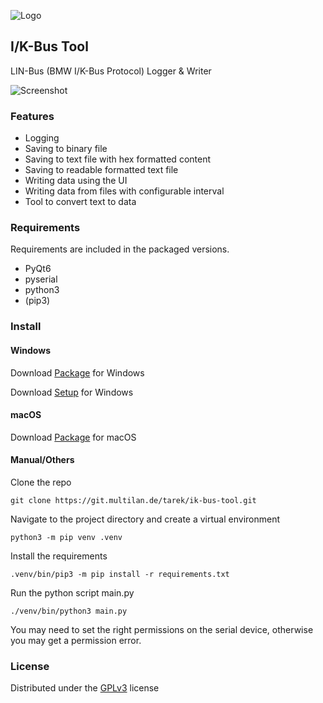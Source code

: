 ![Logo](https://pub.files.multilan.de/ik-bus-tool/logo.png)

## I/K-Bus Tool  
LIN-Bus (BMW I/K-Bus Protocol) Logger & Writer  

![Screenshot](https://pub.files.multilan.de/ik-bus-tool/screenshot.png)
  
### Features  
- Logging  
- Saving to binary file  
- Saving to text file with hex formatted content  
- Saving to readable formatted text file  
- Writing data using the UI  
- Writing data from files with configurable interval  
- Tool to convert text to data  
  
### Requirements
Requirements are included in the packaged versions.
- PyQt6
- pyserial
- python3
- (pip3)
 
### Install

#### Windows
Download [Package](https://pub.files.multilan.de/ik-bus-tool/1.0/win/I%E2%80%89%E2%88%95%E2%80%89K-Bus%20Tool.exe) for Windows

Download [Setup](https://pub.files.multilan.de/ik-bus-tool/1.0/win/I%20%E2%88%95%20K-Bus%20Tool%20Setup.exe) for Windows 

#### macOS
Download [Package](https://pub.files.multilan.de/ik-bus-tool/1.0/mac/I%E2%80%89%E2%88%95%E2%80%89K-Bus%20Tool.app.zip) for macOS

#### Manual/Others
Clone the repo

```git clone https://git.multilan.de/tarek/ik-bus-tool.git```

Navigate to the project directory and create a virtual environment

```python3 -m pip venv .venv```

Install the requirements

```.venv/bin/pip3 -m pip install -r requirements.txt```

Run the python script main.py

```./venv/bin/python3 main.py```

You may need to set the right permissions on the serial device, otherwise you may get a permission error.


### License
Distributed under the [GPLv3](https://pub.files.multilan.de/license.txt) license 